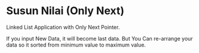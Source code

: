# Susun Nilai (Only Next)
Linked List Application with Only Next Pointer.

If you input New Data, it will become last data.
But You Can re-arrange your data so it sorted from minimum value to maximum value.
